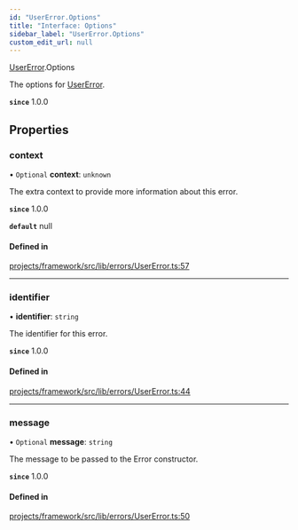 ```yaml
---
id: "UserError.Options"
title: "Interface: Options"
sidebar_label: "UserError.Options"
custom_edit_url: null
---
```


[UserError](../namespaces/UserError).Options

The options for [UserError](../classes/UserError).

**`since`** 1.0.0

## Properties

### context

• `Optional` **context**: `unknown`

The extra context to provide more information about this error.

**`since`** 1.0.0

**`default`** null

#### Defined in

[projects/framework/src/lib/errors/UserError.ts:57](https://github.com/sapphiredev/framework/blob/5a4898f6/src/lib/errors/UserError.ts#L57)

___

### identifier

• **identifier**: `string`

The identifier for this error.

**`since`** 1.0.0

#### Defined in

[projects/framework/src/lib/errors/UserError.ts:44](https://github.com/sapphiredev/framework/blob/5a4898f6/src/lib/errors/UserError.ts#L44)

___

### message

• `Optional` **message**: `string`

The message to be passed to the Error constructor.

**`since`** 1.0.0

#### Defined in

[projects/framework/src/lib/errors/UserError.ts:50](https://github.com/sapphiredev/framework/blob/5a4898f6/src/lib/errors/UserError.ts#L50)
